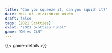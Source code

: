 ```yaml
---
title: "Can you squeeze it, can you squish it?"
date: 2021-03-10T21:56:00-05:00
draft: false
tags: [2021 Scotties]
event: "2021 Scotties Final"
game: "ON vs CAN"
---
```

{{< game-details >}}
<!--more--> 